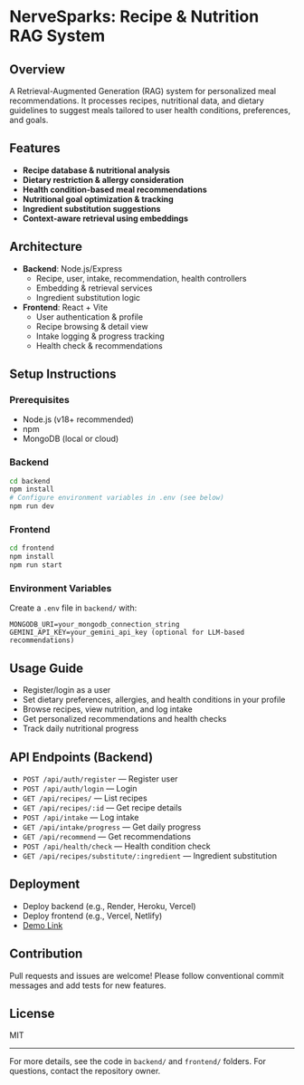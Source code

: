 # NerveSparks: Recipe & Nutrition RAG System

## Overview
A Retrieval-Augmented Generation (RAG) system for personalized meal recommendations. It processes recipes, nutritional data, and dietary guidelines to suggest meals tailored to user health conditions, preferences, and goals.

## Features
- **Recipe database & nutritional analysis**
- **Dietary restriction & allergy consideration**
- **Health condition-based meal recommendations**
- **Nutritional goal optimization & tracking**
- **Ingredient substitution suggestions**
- **Context-aware retrieval using embeddings**

## Architecture
- **Backend**: Node.js/Express
  - Recipe, user, intake, recommendation, health controllers
  - Embedding & retrieval services
  - Ingredient substitution logic
- **Frontend**: React + Vite
  - User authentication & profile
  - Recipe browsing & detail view
  - Intake logging & progress tracking
  - Health check & recommendations

## Setup Instructions
### Prerequisites
- Node.js (v18+ recommended)
- npm
- MongoDB (local or cloud)

### Backend
```bash
cd backend
npm install
# Configure environment variables in .env (see below)
npm run dev
```

### Frontend
```bash
cd frontend
npm install
npm run start
```

### Environment Variables
Create a `.env` file in `backend/` with:
```
MONGODB_URI=your_mongodb_connection_string
GEMINI_API_KEY=your_gemini_api_key (optional for LLM-based recommendations)
```

## Usage Guide
- Register/login as a user
- Set dietary preferences, allergies, and health conditions in your profile
- Browse recipes, view nutrition, and log intake
- Get personalized recommendations and health checks
- Track daily nutritional progress

## API Endpoints (Backend)
- `POST /api/auth/register` — Register user
- `POST /api/auth/login` — Login
- `GET /api/recipes/` — List recipes
- `GET /api/recipes/:id` — Get recipe details
- `POST /api/intake` — Log intake
- `GET /api/intake/progress` — Get daily progress
- `GET /api/recommend` — Get recommendations
- `POST /api/health/check` — Health condition check
- `GET /api/recipes/substitute/:ingredient` — Ingredient substitution

## Deployment
- Deploy backend (e.g., Render, Heroku, Vercel)
- Deploy frontend (e.g., Vercel, Netlify)
- [Demo Link](#) <!-- Add your public demo link here -->


## Contribution
Pull requests and issues are welcome! Please follow conventional commit messages and add tests for new features.

## License
MIT

---
For more details, see the code in `backend/` and `frontend/` folders. For questions, contact the repository owner.
